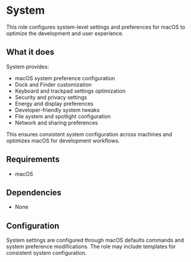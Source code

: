 # System

This role configures system-level settings and preferences for macOS to optimize the development and user experience.

## What it does

System provides:
- macOS system preference configuration
- Dock and Finder customization
- Keyboard and trackpad settings optimization
- Security and privacy settings
- Energy and display preferences
- Developer-friendly system tweaks
- File system and spotlight configuration
- Network and sharing preferences

This ensures consistent system configuration across machines and optimizes macOS for development workflows.

## Requirements

- macOS

## Dependencies

- None

## Configuration

System settings are configured through macOS defaults commands and system preference modifications. The role may include templates for consistent system configuration.
